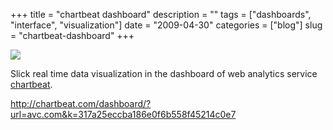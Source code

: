 +++
title = "chartbeat dashboard"
description = ""
tags = ["dashboards", "interface", "visualization"]
date = "2009-04-30"
categories = ["blog"]
slug = "chartbeat-dashboard"
+++



  <div class="notebook-screenshot"><a href="http://chartbeat.com/dashboard/?url=avc.com&amp;k=317a25eccba186e0f6b558f45214c0e7"><img src="//media.konigi.com/notebook/charbeat.jpg" class="notebook-image" /></a></div><p>Slick real time data visualization in the dashboard of web analytics service <a href="http://chartbeat.com/">chartbeat</a>. </p>
    
  <a href="http://chartbeat.com/dashboard/?url=avc.com&amp;k=317a25eccba186e0f6b558f45214c0e7">http://chartbeat.com/dashboard/?url=avc.com&k=317a25eccba186e0f6b558f45214c0e7</a>
